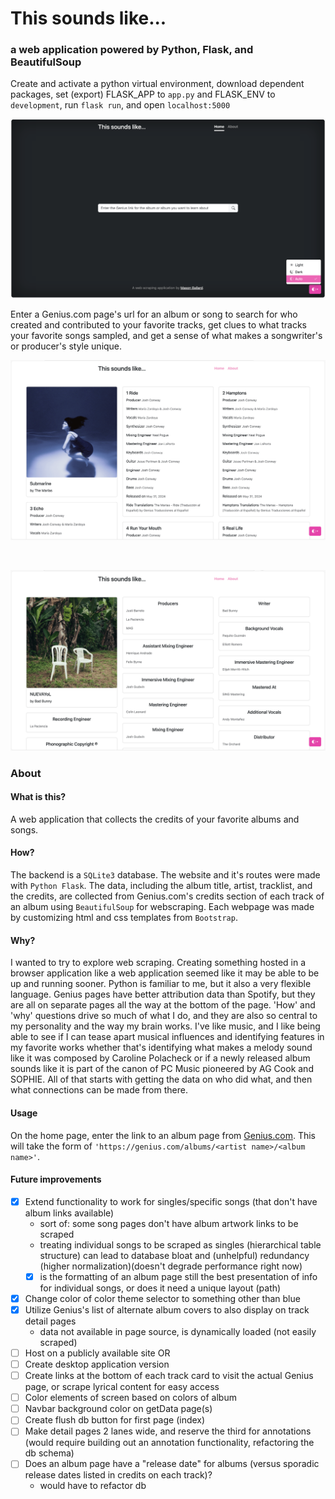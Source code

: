# This sounds like...
### a web application powered by Python, Flask, and BeautifulSoup


Create and activate a python virtual environment, download dependent packages, set (export) FLASK_APP to `app.py` and FLASK_ENV to `development`, run `flask run`, and open `localhost:5000`


![Landing page](demo-pictures/homescreen.png)


Enter a Genius.com page's url for an album or song to search for who created and contributed to your favorite tracks, get clues to what tracks your favorite songs sampled, and get a sense of what makes a songwriter's or producer's style unique.


![Album page example](demo-pictures/credit-page.png)

<br>

![Song view example](demo-pictures/song-view.png)



### About
<h4>What is this?</h4>
<p class="lead">
    A web application that collects the credits of your favorite albums and songs.
</p>
<h4>How?</h4>
<p class="lead">
    The backend is a <code>SQLite3</code> database. The website and it's routes were made with <code>Python Flask</code>. The data, including the album title, artist, tracklist, and the credits, are collected from Genius.com's credits section of each track of an album using <code>BeautifulSoup</code> for webscraping. Each webpage was made by customizing html and css templates from <code>Bootstrap</code>. 
</p>
<h4>Why?</h4>
<p class="lead">
    I wanted to try to explore web scraping. Creating something hosted in a browser application like a web application seemed like it may be able to be up and running sooner. Python is familiar to me, but it also a very flexible language. Genius pages have better attribution data than Spotify, but they are all on separate pages all the way at the bottom of the page. 'How' and 'why' questions drive so much of what I do, and they are also so central to my personality and the way my brain works. I've like music, and I like being able to see if I can tease apart musical influences and identifying features in my favorite works whether that's identifying what makes a melody sound like it was composed by Caroline Polacheck or if a newly released album sounds like it is part of the canon of PC Music pioneered by AG Cook and SOPHIE. All of that starts with getting the data on who did what, and then what connections can be made from there.
</p>
<h4>Usage</h4>
<p class="lead">
    On the home page, enter the link to an album page from 
    <a href="https://genius.com/" class="link-light">Genius.com</a>. 
    This will take the form of <code>'https://genius.com/albums/&ltartist name>/&ltalbum name>'</code>. 
</p>
<h4>Future improvements</h4>

- [x] Extend functionality to work for singles/specific songs (that don't have album links available)
  - sort of: some song pages don't have album artwork links to be scraped
  - treating individual songs to be scraped as singles (hierarchical table structure) can lead to database bloat and (unhelpful) redundancy (higher normalization)(doesn't degrade performance right now)
  - [x] is the formatting of an album page still the best presentation of info for individual songs, or does it need a unique layout (path)
- [x] Change color of color theme selector to something other than blue
- [x] Utilize Genius's list of alternate album covers to also display on track detail pages
  - data not available in page source, is dynamically loaded (not easily scraped)
- [ ] Host on a publicly available site OR
- [ ] Create desktop application version
- [ ] Create links at the bottom of each track card to visit the actual Genius page, or scrape lyrical content for easy access
- [ ] Color elements of screen based on colors of album
- [ ] Navbar background color on getData page(s)
- [ ] Create flush db button for first page (index)
- [ ] Make detail pages 2 lanes wide, and reserve the third for annotations (would require building out an annotation functionality, refactoring the db schema)
- [ ] Does an album page have a "release date" for albums (versus sporadic release dates listed in credits on each track)?
  - would have to refactor db

